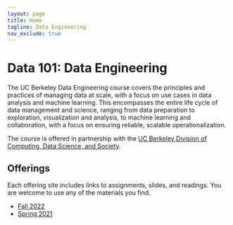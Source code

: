 ```yaml
---
layout: page
title: Home
tagline: Data Engineering
nav_exclude: true
---
```


Data 101: Data Engineering
====

The UC Berkeley Data Engineering course covers the principles and practices of managing data at scale, with a focus on use cases in data analysis and machine learning. This encompasses the entire life cycle of data management and science, ranging from data preparation to exploration, visualization and analysis, to machine learning and collaboration, with a focus on ensuring reliable, scalable operationalization.

The course is offered in partnership with the [UC Berkeley Division of Computing, Data Science, and Society](http://data.berkeley.edu).

Offerings
----

Each offering site includes links to assignments, slides, and readings.
You are welcome to use any of the materials you find.

- [Fall 2022](fa22)
- [Spring 2021](sp21)
